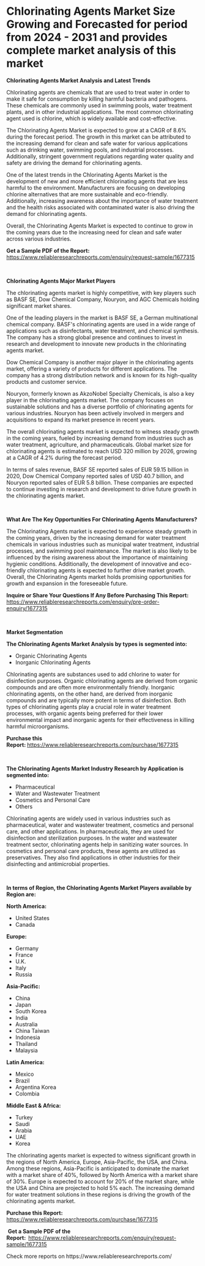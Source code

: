 <p><h1>Chlorinating Agents Market Size Growing and Forecasted for period from 2024 - 2031 and provides complete market analysis of this market</h1></p><p><strong>Chlorinating Agents Market Analysis and Latest Trends</strong></p>
<p><p>Chlorinating agents are chemicals that are used to treat water in order to make it safe for consumption by killing harmful bacteria and pathogens. These chemicals are commonly used in swimming pools, water treatment plants, and in other industrial applications. The most common chlorinating agent used is chlorine, which is widely available and cost-effective.</p><p>The Chlorinating Agents Market is expected to grow at a CAGR of 8.6% during the forecast period. The growth in this market can be attributed to the increasing demand for clean and safe water for various applications such as drinking water, swimming pools, and industrial processes. Additionally, stringent government regulations regarding water quality and safety are driving the demand for chlorinating agents.</p><p>One of the latest trends in the Chlorinating Agents Market is the development of new and more efficient chlorinating agents that are less harmful to the environment. Manufacturers are focusing on developing chlorine alternatives that are more sustainable and eco-friendly. Additionally, increasing awareness about the importance of water treatment and the health risks associated with contaminated water is also driving the demand for chlorinating agents.</p><p>Overall, the Chlorinating Agents Market is expected to continue to grow in the coming years due to the increasing need for clean and safe water across various industries.</p></p>
<p><strong>Get a Sample PDF of the Report:&nbsp;</strong> <a href="https://www.reliableresearchreports.com/enquiry/request-sample/1677315">https://www.reliableresearchreports.com/enquiry/request-sample/1677315</a></p>
<p>&nbsp;</p>
<p><strong>Chlorinating Agents Major Market Players</strong></p>
<p><p>The chlorinating agents market is highly competitive, with key players such as BASF SE, Dow Chemical Company, Nouryon, and AGC Chemicals holding significant market shares. </p><p>One of the leading players in the market is BASF SE, a German multinational chemical company. BASF's chlorinating agents are used in a wide range of applications such as disinfectants, water treatment, and chemical synthesis. The company has a strong global presence and continues to invest in research and development to innovate new products in the chlorinating agents market. </p><p>Dow Chemical Company is another major player in the chlorinating agents market, offering a variety of products for different applications. The company has a strong distribution network and is known for its high-quality products and customer service. </p><p>Nouryon, formerly known as AkzoNobel Specialty Chemicals, is also a key player in the chlorinating agents market. The company focuses on sustainable solutions and has a diverse portfolio of chlorinating agents for various industries. Nouryon has been actively involved in mergers and acquisitions to expand its market presence in recent years. </p><p>The overall chlorinating agents market is expected to witness steady growth in the coming years, fueled by increasing demand from industries such as water treatment, agriculture, and pharmaceuticals. Global market size for chlorinating agents is estimated to reach USD 320 million by 2026, growing at a CAGR of 4.2% during the forecast period. </p><p>In terms of sales revenue, BASF SE reported sales of EUR 59.15 billion in 2020, Dow Chemical Company reported sales of USD 40.7 billion, and Nouryon reported sales of EUR 5.8 billion. These companies are expected to continue investing in research and development to drive future growth in the chlorinating agents market.</p></p>
<p>&nbsp;</p>
<p><strong>What Are The Key Opportunities For Chlorinating Agents Manufacturers?</strong></p>
<p><p>The Chlorinating Agents market is expected to experience steady growth in the coming years, driven by the increasing demand for water treatment chemicals in various industries such as municipal water treatment, industrial processes, and swimming pool maintenance. The market is also likely to be influenced by the rising awareness about the importance of maintaining hygienic conditions. Additionally, the development of innovative and eco-friendly chlorinating agents is expected to further drive market growth. Overall, the Chlorinating Agents market holds promising opportunities for growth and expansion in the foreseeable future.</p></p>
<p><strong>Inquire or Share Your Questions If Any Before Purchasing This Report:</strong> <a href="https://www.reliableresearchreports.com/enquiry/pre-order-enquiry/1677315">https://www.reliableresearchreports.com/enquiry/pre-order-enquiry/1677315</a></p>
<p>&nbsp;</p>
<p><strong>Market Segmentation</strong></p>
<p><strong>The Chlorinating Agents Market Analysis by types is segmented into:</strong></p>
<p><ul><li>Organic Chlorinating Agents</li><li>Inorganic Chlorinating Agents</li></ul></p>
<p><p>Chlorinating agents are substances used to add chlorine to water for disinfection purposes. Organic chlorinating agents are derived from organic compounds and are often more environmentally friendly. Inorganic chlorinating agents, on the other hand, are derived from inorganic compounds and are typically more potent in terms of disinfection. Both types of chlorinating agents play a crucial role in water treatment processes, with organic agents being preferred for their lower environmental impact and inorganic agents for their effectiveness in killing harmful microorganisms.</p></p>
<p><strong>Purchase this Report:&nbsp;</strong><a href="https://www.reliableresearchreports.com/purchase/1677315">https://www.reliableresearchreports.com/purchase/1677315</a></p>
<p>&nbsp;</p>
<p><strong>The Chlorinating Agents Market Industry Research by Application is segmented into:</strong></p>
<p><ul><li>Pharmaceutical</li><li>Water and Wastewater Treatment</li><li>Cosmetics and Personal Care</li><li>Others</li></ul></p>
<p><p>Chlorinating agents are widely used in various industries such as pharmaceutical, water and wastewater treatment, cosmetics and personal care, and other applications. In pharmaceuticals, they are used for disinfection and sterilization purposes. In the water and wastewater treatment sector, chlorinating agents help in sanitizing water sources. In cosmetics and personal care products, these agents are utilized as preservatives. They also find applications in other industries for their disinfecting and antimicrobial properties.</p></p>
<p>&nbsp;</p>
<p><strong>In terms of Region, the Chlorinating Agents Market Players available by Region are:</strong></p>
<p>
    <p> <strong> North America: </strong>
        <ul>
            <li>United States</li>
            <li>Canada</li>
        </ul>
        </p> 
    <p> <strong> Europe: </strong>
        <ul>
            <li>Germany</li>
            <li>France</li>
            <li>U.K.</li>
            <li>Italy</li>
            <li>Russia</li>
        </ul>
        </p> 
    <p> <strong> Asia-Pacific: </strong>
        <ul>
            <li>China</li>
            <li>Japan</li>
            <li>South Korea</li>
            <li>India</li>
            <li>Australia</li>
            <li>China Taiwan</li>
            <li>Indonesia</li>
            <li>Thailand</li>
            <li>Malaysia</li>
        </ul>
        </p> 
    <p> <strong> Latin America: </strong>
        <ul>
            <li>Mexico</li>
            <li>Brazil</li>
            <li>Argentina Korea</li>
            <li>Colombia</li>
        </ul>
        </p> 
    <p> <strong> Middle East & Africa: </strong>
        <ul>
            <li>Turkey</li>
            <li>Saudi</li>
            <li>Arabia</li>
            <li>UAE</li>
            <li>Korea</li>
        </ul>
    </p>
    </p>
<p><p>The chlorinating agents market is expected to witness significant growth in the regions of North America, Europe, Asia-Pacific, the USA, and China. Among these regions, Asia-Pacific is anticipated to dominate the market with a market share of 40%, followed by North America with a market share of 30%. Europe is expected to account for 20% of the market share, while the USA and China are projected to hold 5% each. The increasing demand for water treatment solutions in these regions is driving the growth of the chlorinating agents market.</p></p>
<p><strong>Purchase this Report: </strong><a href="https://www.reliableresearchreports.com/purchase/1677315">https://www.reliableresearchreports.com/purchase/1677315</a></p>
<p>&nbsp;<strong>Get a Sample PDF of the Report:&nbsp;&nbsp;</strong><a href="https://www.reliableresearchreports.com/enquiry/request-sample/1677315">https://www.reliableresearchreports.com/enquiry/request-sample/1677315</a></p>
<p><strong></strong></p>
<p>Check more reports on https://www.reliableresearchreports.com/</p>